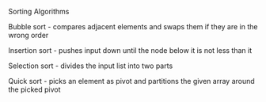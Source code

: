 Sorting Algorithms

Bubble sort - compares adjacent elements and swaps them if they are in the wrong
order

Insertion sort - pushes input down until the node below it is not less than it

Selection sort - divides the input list into two parts

Quick sort - picks an element as pivot and partitions the given array around the
picked pivot